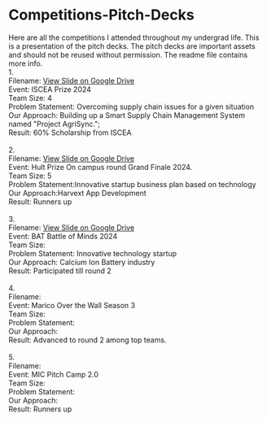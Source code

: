 # Competitions-Pitch-Decks
Here are all the competitions I attended throughout my undergrad life. This is a presentation of the pitch decks. The pitch decks are important assets and should not be reused without permission. The readme file contains more info.
<br/>
1.<br/>
Filename: [View Slide on Google Drive](https://drive.google.com/file/d/1MYt_oQeTOuDjr_MkE-KmTEw-yApbHnYi/view?usp=drive_link) <br/>
Event: ISCEA Prize 2024<br/>
Team Size: 4 <br/>
Problem Statement: Overcoming supply chain issues for a given situation<br/>
Our Approach: Building up a Smart Supply Chain Management System named "Project AgriSync.";<br/>
Result: 60% Scholarship from ISCEA<br/>
<br/>
2. <br/>
Filename: [View Slide on Google Drive](https://drive.google.com/file/d/1sC0H-DLnPrxagcWHq_DTOGQ6jDiY-6q5/view?usp=drive_link) <br/>
Event: Hult Prize On campus round Grand Finale 2024.<br/>
Team Size: 5<br/>
Problem Statement:Innovative startup business plan based on technology <br/>
Our Approach:Harvext App Development<br/>
Result: Runners up<br/>
<br/>
3.<br/>
Filename: [View Slide on Google Drive](https://drive.google.com/file/d/1pL3KFTBIX1CvZevrye62xTq_JQca9K86/view?usp=sharing)<br/>
Event: BAT Battle of Minds 2024<br/>
Team Size: <br/>
Problem Statement: Innovative technology startup <br/>
Our Approach: Calcium Ion Battery industry<br/>
Result: Participated till round 2<br/>
<br/>
4.<br/>
Filename: <br/>
Event: Marico Over the Wall Season 3<br/>
Team Size: <br/>
Problem Statement:<br/>
Our Approach:<br/>
Result: Advanced to round 2 among top teams.<br/>
<br/>
5.<br/>
Filename: <br/>
Event: MIC Pitch Camp 2.0<br/>
Team Size: <br/>
Problem Statement:<br/>
Our Approach:<br/>
Result: Runners up
